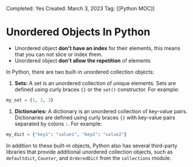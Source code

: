 Completed: Yes
Created: March 3, 2023
Tag: [[Python MOC]]

# Unordered Objects In Python

- Unordered object **don't have an index** for their elements, this means that you can not slice or index them.
- Unordered object **don't allow the repetition** of elements

In Python, there are two built-in unordered collection objects:

1.  **Sets:** A set is an unordered collection of unique elements. Sets are defined using curly braces `{}` or the `set()` constructor. For example:

```python
my_set = {1, 2, 3}
```

1.  **Dictionaries:** A dictionary is an unordered collection of key-value pairs. Dictionaries are defined using curly braces `{}` with key-value pairs separated by colons `:`. For example:

```python
my_dict = {"key1": "value1", "key2": "value2"}
```

In addition to these built-in objects, Python also has several third-party libraries that provide additional unordered collection objects, such as `defaultdict`, `Counter`, and `OrderedDict` from the `collections` module.

